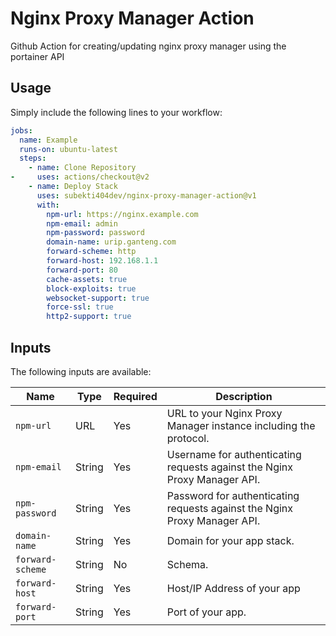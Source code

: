# Nginx Proxy Manager Action

Github Action for creating/updating nginx proxy manager using the portainer API
## Usage

Simply include the following lines to your workflow:

```yaml
jobs:
  name: Example
  runs-on: ubuntu-latest
  steps:
    - name: Clone Repository
-     uses: actions/checkout@v2
    - name: Deploy Stack
      uses: subekti404dev/nginx-proxy-manager-action@v1
      with:
        npm-url: https://nginx.example.com
        npm-email: admin
        npm-password: password
        domain-name: urip.ganteng.com
        forward-scheme: http
        forward-host: 192.168.1.1
        forward-port: 80
        cache-assets: true
        block-exploits: true
        websocket-support: true
        force-ssl: true
        http2-support: true

```

## Inputs

The following inputs are available:

| Name                 | Type   | Required | Description                                                                                   |
|----------------------|--------|----------|-----------------------------------------------------------------------------------------------|
| `npm-url`            | URL    | Yes      | URL to your Nginx Proxy Manager instance including the protocol.                                        |
| `npm-email`          | String | Yes      | Username for authenticating requests against the Nginx Proxy Manager API.                               |
| `npm-password` | String | Yes      | Password for authenticating requests against the Nginx Proxy Manager API.                               |                                                                |
| `domain-name`               | String | Yes      | Domain for your app stack.                                                                           |
| `forward-scheme`               | String | No      | Schema.                                  |
| `forward-host`          | String | Yes       | Host/IP Address of your app |
| `forward-port`             | String | Yes       | Port of your app.                               |
